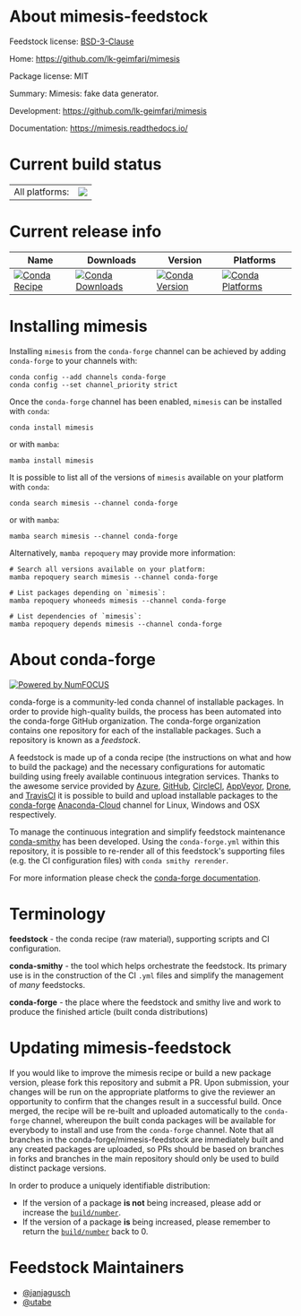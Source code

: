 About mimesis-feedstock
=======================

Feedstock license: [BSD-3-Clause](https://github.com/conda-forge/mimesis-feedstock/blob/main/LICENSE.txt)

Home: https://github.com/lk-geimfari/mimesis

Package license: MIT

Summary: Mimesis: fake data generator.

Development: https://github.com/lk-geimfari/mimesis

Documentation: https://mimesis.readthedocs.io/

Current build status
====================


<table><tr><td>All platforms:</td>
    <td>
      <a href="https://dev.azure.com/conda-forge/feedstock-builds/_build/latest?definitionId=10263&branchName=main">
        <img src="https://dev.azure.com/conda-forge/feedstock-builds/_apis/build/status/mimesis-feedstock?branchName=main">
      </a>
    </td>
  </tr>
</table>

Current release info
====================

| Name | Downloads | Version | Platforms |
| --- | --- | --- | --- |
| [![Conda Recipe](https://img.shields.io/badge/recipe-mimesis-green.svg)](https://anaconda.org/conda-forge/mimesis) | [![Conda Downloads](https://img.shields.io/conda/dn/conda-forge/mimesis.svg)](https://anaconda.org/conda-forge/mimesis) | [![Conda Version](https://img.shields.io/conda/vn/conda-forge/mimesis.svg)](https://anaconda.org/conda-forge/mimesis) | [![Conda Platforms](https://img.shields.io/conda/pn/conda-forge/mimesis.svg)](https://anaconda.org/conda-forge/mimesis) |

Installing mimesis
==================

Installing `mimesis` from the `conda-forge` channel can be achieved by adding `conda-forge` to your channels with:

```
conda config --add channels conda-forge
conda config --set channel_priority strict
```

Once the `conda-forge` channel has been enabled, `mimesis` can be installed with `conda`:

```
conda install mimesis
```

or with `mamba`:

```
mamba install mimesis
```

It is possible to list all of the versions of `mimesis` available on your platform with `conda`:

```
conda search mimesis --channel conda-forge
```

or with `mamba`:

```
mamba search mimesis --channel conda-forge
```

Alternatively, `mamba repoquery` may provide more information:

```
# Search all versions available on your platform:
mamba repoquery search mimesis --channel conda-forge

# List packages depending on `mimesis`:
mamba repoquery whoneeds mimesis --channel conda-forge

# List dependencies of `mimesis`:
mamba repoquery depends mimesis --channel conda-forge
```


About conda-forge
=================

[![Powered by
NumFOCUS](https://img.shields.io/badge/powered%20by-NumFOCUS-orange.svg?style=flat&colorA=E1523D&colorB=007D8A)](https://numfocus.org)

conda-forge is a community-led conda channel of installable packages.
In order to provide high-quality builds, the process has been automated into the
conda-forge GitHub organization. The conda-forge organization contains one repository
for each of the installable packages. Such a repository is known as a *feedstock*.

A feedstock is made up of a conda recipe (the instructions on what and how to build
the package) and the necessary configurations for automatic building using freely
available continuous integration services. Thanks to the awesome service provided by
[Azure](https://azure.microsoft.com/en-us/services/devops/), [GitHub](https://github.com/),
[CircleCI](https://circleci.com/), [AppVeyor](https://www.appveyor.com/),
[Drone](https://cloud.drone.io/welcome), and [TravisCI](https://travis-ci.com/)
it is possible to build and upload installable packages to the
[conda-forge](https://anaconda.org/conda-forge) [Anaconda-Cloud](https://anaconda.org/)
channel for Linux, Windows and OSX respectively.

To manage the continuous integration and simplify feedstock maintenance
[conda-smithy](https://github.com/conda-forge/conda-smithy) has been developed.
Using the ``conda-forge.yml`` within this repository, it is possible to re-render all of
this feedstock's supporting files (e.g. the CI configuration files) with ``conda smithy rerender``.

For more information please check the [conda-forge documentation](https://conda-forge.org/docs/).

Terminology
===========

**feedstock** - the conda recipe (raw material), supporting scripts and CI configuration.

**conda-smithy** - the tool which helps orchestrate the feedstock.
                   Its primary use is in the construction of the CI ``.yml`` files
                   and simplify the management of *many* feedstocks.

**conda-forge** - the place where the feedstock and smithy live and work to
                  produce the finished article (built conda distributions)


Updating mimesis-feedstock
==========================

If you would like to improve the mimesis recipe or build a new
package version, please fork this repository and submit a PR. Upon submission,
your changes will be run on the appropriate platforms to give the reviewer an
opportunity to confirm that the changes result in a successful build. Once
merged, the recipe will be re-built and uploaded automatically to the
`conda-forge` channel, whereupon the built conda packages will be available for
everybody to install and use from the `conda-forge` channel.
Note that all branches in the conda-forge/mimesis-feedstock are
immediately built and any created packages are uploaded, so PRs should be based
on branches in forks and branches in the main repository should only be used to
build distinct package versions.

In order to produce a uniquely identifiable distribution:
 * If the version of a package **is not** being increased, please add or increase
   the [``build/number``](https://docs.conda.io/projects/conda-build/en/latest/resources/define-metadata.html#build-number-and-string).
 * If the version of a package **is** being increased, please remember to return
   the [``build/number``](https://docs.conda.io/projects/conda-build/en/latest/resources/define-metadata.html#build-number-and-string)
   back to 0.

Feedstock Maintainers
=====================

* [@janjagusch](https://github.com/janjagusch/)
* [@utabe](https://github.com/utabe/)

